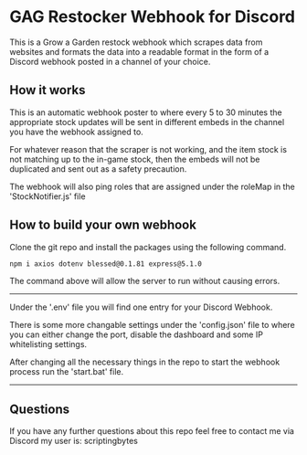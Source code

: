 
# GAG Restocker Webhook for Discord

This is a Grow a Garden restock webhook which scrapes data from websites and formats the data into a readable format in the form of a Discord webhook posted in a channel of your choice.

## How it works

This is an automatic webhook poster to where every 5 to 30 minutes the appropriate stock updates will be sent in different embeds in the channel you have the webhook assigned to.

For whatever reason that the scraper is not working, and the item stock is not matching up to the in-game stock, then the embeds will not be duplicated and sent out as a safety precaution.

The webhook will also ping roles that are assigned under the roleMap in the 'StockNotifier.js' file

## How to build your own webhook

Clone the git repo and install the packages using the following command.

```bash
npm i axios dotenv blessed@0.1.81 express@5.1.0
```

The command above will allow the server to run without causing errors.

---

Under the '.env' file you will find one entry for your Discord Webhook.

There is some more changable settings under the 'config.json' file to where you can either change the port, disable the dashboard and some IP whitelisting settings.

After changing all the necessary things in the repo to start the webhook process run the 'start.bat' file.

---

## Questions

If you have any further questions about this repo feel free to contact me via Discord my user is: scriptingbytes
